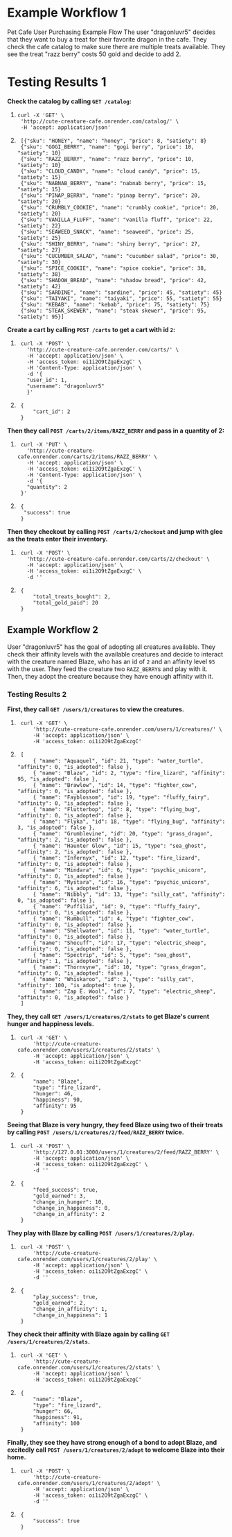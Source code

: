# Example Workflow 1
Pet Cafe User Purchasing Example Flow
The user "dragonluvr5" decides that they want to buy a treat for their favorite dragon in the cafe. They check the cafe catalog to make sure there are multiple treats available. They see the treat "razz berry" costs 50 gold and decide to add 2.

# Testing Results 1
**Check the catalog by calling ```GET /catalog```:**
1. ```
   curl -X 'GET' \
    'http://cute-creature-cafe.onrender.com/catalog/' \
    -H 'accept: application/json'
    ```
2. ```
    [{"sku": "HONEY", "name": "honey", "price": 8, "satiety": 8}
    {"sku": "GOGI_BERRY", "name": "gogi berry", "price": 10, "satiety": 10}
    {"sku": "RAZZ_BERRY", "name": "razz berry", "price": 10, "satiety": 10}
    {"sku": "CLOUD_CANDY", "name": "cloud candy", "price": 15, "satiety": 15}
    {"sku": "NABNAB_BERRY", "name": "nabnab berry", "price": 15, "satiety": 15}
    {"sku": "PINAP_BERRY", "name": "pinap berry", "price": 20, "satiety": 20}
    {"sku": "CRUMBLY_COOKIE", "name": "crumbly cookie", "price": 20, "satiety": 20}
    {"sku": "VANILLA_FLUFF", "name": "vanilla fluff", "price": 22, "satiety": 22}
    {"sku": "SEAWEED_SNACK", "name": "seaweed", "price": 25, "satiety": 25}
    {"sku": "SHINY_BERRY", "name": "shiny berry", "price": 27, "satiety": 27}
    {"sku": "CUCUMBER_SALAD", "name": "cucumber salad", "price": 30, "satiety": 30}
    {"sku": "SPICE_COOKIE", "name": "spice cookie", "price": 38, "satiety": 38}
    {"sku": "SHADOW_BREAD", "name": "shadow bread", "price": 42, "satiety": 42}
    {"sku": "SARDINE", "name": "sardine", "price": 45, "satiety": 45}
    {"sku": "TAIYAKI", "name": "taiyaki", "price": 55, "satiety": 55}
    {"sku": "KEBAB", "name": "kebab", "price": 75, "satiety": 75}
    {"sku": "STEAK_SKEWER", "name": "steak skewer", "price": 95, "satiety": 95}]

    ```

**Create a cart by calling ```POST /carts``` to get a cart with id `2`:**
1. ```
    curl -X 'POST' \
      'http://cute-creature-cafe.onrender.com/carts/' \
      -H 'accept: application/json' \
      -H 'access_token: oi1i2O9tZgaExzgC' \
      -H 'Content-Type: application/json' \
      -d '{
      "user_id": 1,
      "username": "dragonluvr5"
      }'
    ```
2. ```
    {
        "cart_id": 2
    }
    ```

**Then they call ```POST /carts/2/items/RAZZ_BERRY``` and pass in a quantity of 2:**
1. ```
    curl -X 'PUT' \
      'http://cute-creature-cafe.onrender.com/carts/2/items/RAZZ_BERRY' \
      -H 'accept: application/json' \
      -H 'access_token: oi1i2O9tZgaExzgC' \
      -H 'Content-Type: application/json' \
      -d '{
      "quantity": 2
    }'
    ```
2. ```
    {
     "success": true
    }
    ```
**Then they checkout by calling ```POST /carts/2/checkout``` and jump with glee as the treats enter their inventory.**
1. ```
    curl -X 'POST' \
      'http://cute-creature-cafe.onrender.com/carts/2/checkout' \
      -H 'accept: application/json' \
      -H 'access_token: oi1i2O9tZgaExzgC' \
      -d ''
    ```
2. ```
    {
        "total_treats_bought": 2,
        "total_gold_paid": 20
    }
    ```

## Example Workflow 2

User "dragonluvr5" has the goal of adopting all creatures available. They check their affinity levels with the available creatures and decide to interact with the creature named Blaze, who has an id of `2` and an affinity level `95` with the user. They feed the creature two `RAZZ_BERRY`s and play with it. Then, they adopt the creature because they have enough affinity with it.

### Testing Results 2

**First, they call `GET /users/1/creatures` to view the creatures.**
1. ```
    curl -X 'GET' \
        'http://cute-creature-cafe.onrender.com/users/1/creatures/' \
        -H 'accept: application/json' \
        -H 'access_token: oi1i2O9tZgaExzgC'
    ```
2. ```
    [
        { "name": "Aquaquel", "id": 21, "type": "water_turtle", "affinity": 0, "is_adopted": false },
        { "name": "Blaze", "id": 2, "type": "fire_lizard", "affinity": 95, "is_adopted": false },
        { "name": "Brawlow", "id": 14, "type": "fighter_cow", "affinity": 0, "is_adopted": false },
        { "name": "Fayblossom", "id": 19, "type": "fluffy_fairy", "affinity": 0, "is_adopted": false },
        { "name": "Flutterbop", "id": 8, "type": "flying_bug", "affinity": 0, "is_adopted": false },
        { "name": "Flyka", "id": 18, "type": "flying_bug", "affinity": 3, "is_adopted": false },
        { "name": "Grumblevine", "id": 20, "type": "grass_dragon", "affinity": 2, "is_adopted": false },
        { "name": "Haunter Glow", "id": 15, "type": "sea_ghost", "affinity": 2, "is_adopted": false },
        { "name": "Infernyx", "id": 12, "type": "fire_lizard", "affinity": 0, "is_adopted": false },
        { "name": "Mindara", "id": 6, "type": "psychic_unicorn", "affinity": 0, "is_adopted": false },
        { "name": "Mystara", "id": 16, "type": "psychic_unicorn", "affinity": 6, "is_adopted": false },
        { "name": "Nibbly", "id": 13, "type": "silly_cat", "affinity": 0, "is_adopted": false },
        { "name": "Puffilia", "id": 9, "type": "fluffy_fairy", "affinity": 0, "is_adopted": false },
        { "name": "Rumbull", "id": 4, "type": "fighter_cow", "affinity": 0, "is_adopted": false },
        { "name": "Shellwater", "id": 11, "type": "water_turtle", "affinity": 0, "is_adopted": false },
        { "name": "Shocuff", "id": 17, "type": "electric_sheep", "affinity": 0, "is_adopted": false },
        { "name": "Spectrip", "id": 5, "type": "sea_ghost", "affinity": 1, "is_adopted": false },
        { "name": "Thornvyne", "id": 10, "type": "grass_dragon", "affinity": 0, "is_adopted": false },
        { "name": "Whiskaroo", "id": 3, "type": "silly_cat", "affinity": 100, "is_adopted": true },
        { "name": "Zap E. Wool", "id": 7, "type": "electric_sheep", "affinity": 0, "is_adopted": false }
    ]
    ```
**They, they call `GET /users/1/creatures/2/stats` to get Blaze's current hunger and happiness levels.**
1. ```
    curl -X 'GET' \
        'http://cute-creature-cafe.onrender.com/users/1/creatures/2/stats' \
        -H 'accept: application/json' \
        -H 'access_token: oi1i2O9tZgaExzgC'
    ```

2. ```
    {
        "name": "Blaze",
        "type": "fire_lizard",
        "hunger": 46,
        "happiness": 90,
        "affinity": 95
    }
    ```

**Seeing that Blaze is very hungry, they feed Blaze using two of their treats by calling `POST /users/1/creatures/2/feed/RAZZ_BERRY` twice.**
1. ```
    curl -X 'POST' \
        'http://127.0.01:3000/users/1/creatures/2/feed/RAZZ_BERRY' \
        -H 'accept: application/json' \
        -H 'access_token: oi1i2O9tZgaExzgC' \
        -d ''
    ```
2. ```
    {
        "feed_success": true,
        "gold_earned": 3,
        "change_in_hunger": 10,
        "change_in_happiness": 0,
        "change_in_affinity": 2
    }
    ```

**They play with Blaze by calling `POST /users/1/creatures/2/play`.**
1. ```
    curl -X 'POST' \
        'http://cute-creature-cafe.onrender.com/users/1/creatures/2/play' \
        -H 'accept: application/json' \
        -H 'access_token: oi1i2O9tZgaExzgC' \
        -d ''
    ```

2. ```
    {
        "play_success": true,
        "gold_earned": 2,
        "change_in_affinity": 1,
        "change_in_happiness": 1
    }
    ```

**They check their affinity with Blaze again by calling `GET /users/1/creatures/2/stats`.**
1. ```
    curl -X 'GET' \
        'http://cute-creature-cafe.onrender.com/users/1/creatures/2/stats' \
        -H 'accept: application/json' \
        -H 'access_token: oi1i2O9tZgaExzgC'
    ```

2. ```
    {
        "name": "Blaze",
        "type": "fire_lizard",
        "hunger": 66,
        "happiness": 91,
        "affinity": 100
    }
    ```

**Finally, they see they have strong enough of a bond to adopt Blaze, and excitedly call `POST /users/1/creatures/2/adopt` to welcome Blaze into their home.**

1. ```
    curl -X 'POST' \
        'http://cute-creature-cafe.onrender.com/users/1/creatures/2/adopt' \
        -H 'accept: application/json' \
        -H 'access_token: oi1i2O9tZgaExzgC' \
        -d ''
    ```

2. ```
    {
        "success": true
    }
    ```